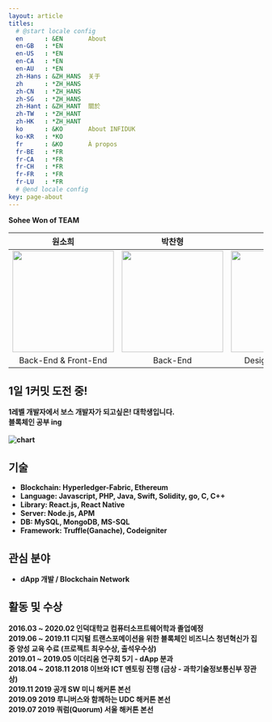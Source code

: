 ```yaml
---
layout: article
titles:
  # @start locale config
  en      : &EN       About
  en-GB   : *EN
  en-US   : *EN
  en-CA   : *EN
  en-AU   : *EN
  zh-Hans : &ZH_HANS  关于
  zh      : *ZH_HANS
  zh-CN   : *ZH_HANS
  zh-SG   : *ZH_HANS
  zh-Hant : &ZH_HANT  關於
  zh-TW   : *ZH_HANT
  zh-HK   : *ZH_HANT
  ko      : &KO       About INFIDUK
  ko-KR   : *KO
  fr      : &KO       À propos
  fr-BE   : *FR
  fr-CA   : *FR
  fr-CH   : *FR
  fr-FR   : *FR
  fr-LU   : *FR
  # @end locale config
key: page-about
---
```


<b>Sohee Won of TEAM<b/>

|원소희|박찬형|최한솔|
|:---:|:---:|:---:|
|<a href='https://infiduk.github.io'><img src='https://user-images.githubusercontent.com/48206157/67819387-4bad6900-faf8-11e9-8694-c744aaaa817f.jpg' width='200' /></a>|<a href='https://ch-4ml.github.io'> <img src='https://user-images.githubusercontent.com/48206157/67819444-7992ad80-faf8-11e9-863a-a6b3fd38bfd0.jpg' width='200' />|<a href='https://9992.github.io'><img src='https://user-images.githubusercontent.com/48206157/67819461-87e0c980-faf8-11e9-8df8-5e6e6c068ec9.jpg' width='200' /></a>|
| Back-End & Front-End | Back-End | Design & Back-End |

## 1일 1커밋 도전 중!
1레벨 개발자에서 보스 개발자가 되고싶은! 대학생입니다.
<br /><b>블록체인</b> 공부 ing
<br /><br />![chart](https://ghchart.rshah.org/infiduk)

## 기술
- Blockchain: Hyperledger-Fabric, Ethereum
- Language: **Javascript**, **PHP**, Java, Swift, Solidity, go, C, C++
- Library: **React.js**, **React Native**
- Server: **Node.js**, APM
- DB: **MySQL**, MongoDB, MS-SQL
- Framework: Truffle(Ganache), Codeigniter

## 관심 분야
- dApp 개발 / Blockchain Network 

## 활동 및 수상
2016.03 ~ 2020.02 인덕대학교 컴퓨터소프트웨어학과 졸업예정
<br />2019.06 ~ 2019.11 디지털 트랜스포메이션을 위한 블록체인 비즈니스 청년혁신가 집중 양성 교육 수료 (프로젝트 최우수상, 출석우수상)
<br />2019.01 ~ 2019.05 이더리움 연구회 5기 - dApp 분과
<br />2018.04 ~ 2018.11 2018 이브와 ICT 멘토링 진행 (금상 - 과학기술정보통신부 장관상)
<br />2019.11 2019 공개 SW 미니 해커톤 본선
<br />2019.09 2019 루니버스와 함께하는 UDC 해커톤 본선
<br />2019.07 2019 쿼럼(Quorum) 서울 해커톤 본선
